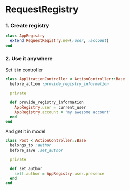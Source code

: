 # RequestRegistry

### 1. Create registry
```ruby
class AppRegistry
  extend RequestRegistry.new(:user, :account)
end
```
### 2. Use it anywhere
Set it in controller
```ruby
class ApplicationController < ActionController::Base
  before_action :provide_registry_information

  private

  def provide_registry_information
    AppRegistry.user = current_user
    AppRegistry.account = 'my awesome account'
  end
end
```
And get it in model
```ruby
class Post < ActionController::Base
  belongs_to :author
  before_save :set_author

  private

  def set_author
    self.author = AppRegistry.user.presence
  end
end
```
